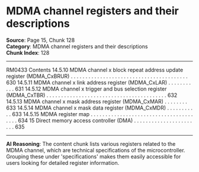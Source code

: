 # MDMA channel registers and their descriptions

**Source**: Page 15, Chunk 128  
**Category**: MDMA channel registers and their descriptions  
**Chunk Index**: 128

---

RM0433 Contents
14.5.10 MDMA channel x block repeat address update register
(MDMA_CxBRUR) . . . . . . . . . . . . . . . . . . . . . . . . . . . . . . . . . . . . . . . . 630
14.5.11 MDMA channel x link address register (MDMA_CxLAR) . . . . . . . . . . . 631
14.5.12 MDMA channel x trigger and bus selection register
(MDMA_CxTBR) . . . . . . . . . . . . . . . . . . . . . . . . . . . . . . . . . . . . . . . . . 632
14.5.13 MDMA channel x mask address register (MDMA_CxMAR) . . . . . . . . 633
14.5.14 MDMA channel x mask data register (MDMA_CxMDR) . . . . . . . . . . . 633
14.5.15 MDMA register map . . . . . . . . . . . . . . . . . . . . . . . . . . . . . . . . . . . . . . . 634
15 Direct memory access controller (DMA) . . . . . . . . . . . . . . . . . . . . . . . 635

---

**AI Reasoning**: The content chunk lists various registers related to the MDMA channel, which are technical specifications of the microcontroller. Grouping these under 'specifications' makes them easily accessible for users looking for detailed register information.
